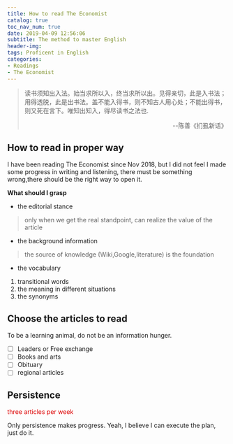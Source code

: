 ```yaml
---
title: How to read The Economist
catalog: true
toc_nav_num: true
date: 2019-04-09 12:56:06
subtitle: The method to master English
header-img: 
tags: Proficent in English
categories:
- Readings
- The Economist
---
```


> 读书须知出入法。始当求所以入，终当求所以出。见得亲切，此是入书法；用得透脱，此是出书法。盖不能入得书，则不知古人用心处；不能出得书，则又死在言下。唯知出知入，得尽读书之法也.  
> <p align="right">--陈善《扪虱新话》</p>

## How to read in proper way
I have been reading The Economist since Nov 2018, but I did not feel I made some progress in writing and listening, there must be something wrong,there should be the right way to open it.  

**What should I grasp**

  * the editorial stance  
 > only when we get the real standpoint, can realize the value of the article
  * the background information  
  > the source of knowledge (Wiki,Google,literature) is the foundation   
  * the vocabulary  
  1. transitional words
  2. the meaning in different situations
  3. the synonyms
  
## Choose the articles to read
To be a learning animal, do not be an information hunger.
- [ ] Leaders or Free exchange
- [ ] Books and arts
- [ ] Obituary
- [ ] regional articles

## Persistence
<p align="centre"><font color="#dd0000">three articles per week</font><br /></p>  

Only persistence makes progress. Yeah, I believe I can execute the plan, just do it.
